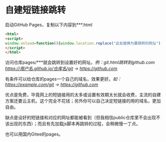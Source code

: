 # 自建短链接跳转
启动GitHub Pages，复制以下内容到\*\*\*.html
```html
<html>
<script>
window.onload=function(){window.location.replace("此处替换为要跳转的网址");}
</script>
</html>
```
访问仓库pages/\*\*\*就会跳转到设置好的网址。*例：git.html跳转到github.com https://用户名.github.io/仓库名/git -> https://github.com*

有条件可以给仓库的pages一个自己的域名，效果更好。*如：https://example.com/git -> https://github.com*

优点是免费，毕竟网上的短链接用的太多或设置有效期太长就会收费，主流的自建方案还要云主机，这个完全不花钱；另外你可以自己决定短链接的用的域名，更加自由。

缺点是设好的短链接和对应的网址都能被看到（但我相信public仓库里不会出现不该出现的东西）；而且有先加载js脚本再跳转的过程，会稍微慢一丁点。

也可以用国内Gitee的pages。

